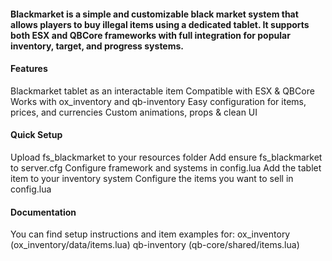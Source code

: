 #### Blackmarket is a simple and customizable black market system that allows players to buy illegal items using a dedicated tablet. It supports both ESX and QBCore frameworks with full integration for popular inventory, target, and progress systems.

#### Features
Blackmarket tablet as an interactable item
Compatible with ESX & QBCore
Works with ox_inventory and qb-inventory
Easy configuration for items, prices, and currencies
Custom animations, props & clean UI

#### Quick Setup
Upload fs_blackmarket to your resources folder
Add ensure fs_blackmarket to server.cfg
Configure framework and systems in config.lua
Add the tablet item to your inventory system
Configure the items you want to sell in config.lua

#### Documentation
You can find setup instructions and item examples for:
ox_inventory (ox_inventory/data/items.lua)
qb-inventory (qb-core/shared/items.lua)